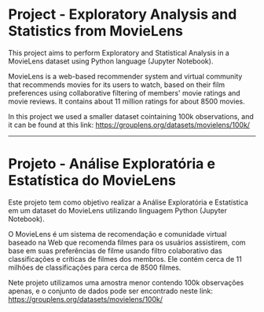 # Project - Exploratory Analysis and Statistics from MovieLens

This project aims to perform Exploratory and Statistical Analysis in a MovieLens dataset using Python language (Jupyter Notebook).

MovieLens is a web-based recommender system and virtual community that recommends movies for its users to watch, based on their film preferences using collaborative filtering of members' movie ratings and movie reviews. It contains about 11 million ratings for about 8500 movies.

In this project we used a smaller dataset cointaining 100k observations, and it can be found at this link: https://grouplens.org/datasets/movielens/100k/

-----------------------------------------------------------------------------------------------------------------------------------

# Projeto - Análise Exploratória e Estatística do MovieLens

Este projeto tem como objetivo realizar a Análise Exploratória e Estatística em um dataset do MovieLens utilizando linguagem Python (Jupyter Notebook).

O MovieLens é um sistema de recomendação e comunidade virtual baseado na Web que recomenda filmes para os usuários assistirem, com base em suas preferências de filme usando filtro colaborativo das classificações e críticas de filmes dos membros. Ele contém cerca de 11 milhões de classificações para cerca de 8500 filmes.

Nete projeto utilizamos uma amostra menor contendo 100k observações apenas, e o conjunto de dados pode ser encontrado neste link: https://grouplens.org/datasets/movielens/100k/
